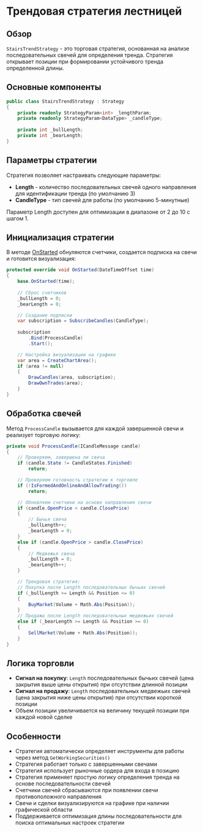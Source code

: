 # Трендовая стратегия лестницей

## Обзор

`StairsTrendStrategy` - это торговая стратегия, основанная на анализе последовательных свечей для определения тренда. Стратегия открывает позиции при формировании устойчивого тренда определенной длины.

## Основные компоненты

```cs
public class StairsTrendStrategy : Strategy
{
	private readonly StrategyParam<int> _lengthParam;
	private readonly StrategyParam<DataType> _candleType;
	
	private int _bullLength;
	private int _bearLength;
}
```

## Параметры стратегии

Стратегия позволяет настраивать следующие параметры:

- **Length** - количество последовательных свечей одного направления для идентификации тренда (по умолчанию 3)
- **CandleType** - тип свечей для работы (по умолчанию 5-минутные)

Параметр Length доступен для оптимизации в диапазоне от 2 до 10 с шагом 1.

## Инициализация стратегии

В методе [OnStarted](xref:StockSharp.Algo.Strategies.Strategy.OnStarted(System.DateTimeOffset)) обнуляются счетчики, создается подписка на свечи и готовится визуализация:

```cs
protected override void OnStarted(DateTimeOffset time)
{
	base.OnStarted(time);
	
	// Сброс счетчиков
	_bullLength = 0;
	_bearLength = 0;

	// Создание подписки
	var subscription = SubscribeCandles(CandleType);
	
	subscription
		.Bind(ProcessCandle)
		.Start();

	// Настройка визуализации на графике
	var area = CreateChartArea();
	if (area != null)
	{
		DrawCandles(area, subscription);
		DrawOwnTrades(area);
	}
}
```

## Обработка свечей

Метод `ProcessCandle` вызывается для каждой завершенной свечи и реализует торговую логику:

```cs
private void ProcessCandle(ICandleMessage candle)
{
	// Проверяем, завершена ли свеча
	if (candle.State != CandleStates.Finished)
		return;

	// Проверяем готовность стратегии к торговле
	if (!IsFormedAndOnlineAndAllowTrading())
		return;

	// Обновляем счетчики на основе направления свечи
	if (candle.OpenPrice < candle.ClosePrice)
	{
		// Бычья свеча
		_bullLength++;
		_bearLength = 0;
	}
	else if (candle.OpenPrice > candle.ClosePrice)
	{
		// Медвежья свеча
		_bullLength = 0;
		_bearLength++;
	}

	// Трендовая стратегия: 
	// Покупка после Length последовательных бычьих свечей
	if (_bullLength >= Length && Position <= 0)
	{
		BuyMarket(Volume + Math.Abs(Position));
	}
	// Продажа после Length последовательных медвежьих свечей
	else if (_bearLength >= Length && Position >= 0)
	{
		SellMarket(Volume + Math.Abs(Position));
	}
}
```

## Логика торговли

- **Сигнал на покупку**: `Length` последовательных бычьих свечей (цена закрытия выше цены открытия) при отсутствии длинной позиции
- **Сигнал на продажу**: `Length` последовательных медвежьих свечей (цена закрытия ниже цены открытия) при отсутствии короткой позиции
- Объем позиции увеличивается на величину текущей позиции при каждой новой сделке

## Особенности

- Стратегия автоматически определяет инструменты для работы через метод `GetWorkingSecurities()`
- Стратегия работает только с завершенными свечами
- Стратегия использует рыночные ордера для входа в позицию
- Стратегия применяет простую логику определения тренда на основе последовательности свечей
- Счетчики свечей сбрасываются при появлении свечи противоположного направления
- Свечи и сделки визуализируются на графике при наличии графической области
- Поддерживается оптимизация длины последовательности для поиска оптимальных настроек стратегии